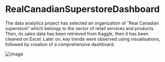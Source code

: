# RealCanadianSuperstoreDashboard
The data analytics project has selected an organization of “Real Canadian superstore” which belongs to the sector of retail services and products.  Then, its sales data has been retrieved from Kaggle, then it has been cleaned on Excel. Later on, key trends were observed using visualisations, followed by creation of a comprehensive dashboard.

![image](https://github.com/archita1719/RealCanadianSuperstoreDashboard/assets/168996212/40970db5-c59a-4b4e-a90b-ddb9d5002656)

